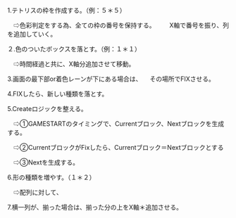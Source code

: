 1.テトリスの枠を作成する。（例：５＊５）

　⇨色彩判定をする為、全ての枠の番号を保持する。
　　X軸で番号を振り、列を追加していく。

２.色のついたボックスを落とす。（例：１＊１）

　⇨時間経過と共に、X軸分追加させて移動。

3.画面の最下部or着色レーンが下にある場合は、
　その場所でFIXさせる。

4.FIXしたら、新しい種類を落とす。

5.Createロジックを整える。

　⇨①GAMESTARTのタイミングで、Currentブロック、Nextブロックを生成する。

　⇨②CurrentブロックがFixしたら、Currentブロック＝Nextブロックとする

　⇨③Nextを生成する。

6.形の種類を増やす。（１＊２）

　⇨配列に対して、

7.横一列が、揃った場合は、揃った分の上をX軸＊追加させる。